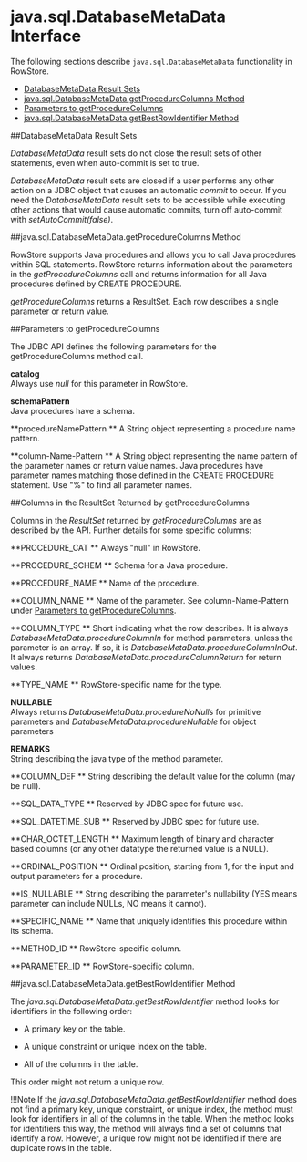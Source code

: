 # java.sql.DatabaseMetaData Interface

<a id="java-sql-databasemetadata__section_1B3CCBB2590346FAA2D4CF84BDA9A13D">The following sections describe <code class="ph tt">java.sql.DatabaseMetaData</code> functionality in RowStore.</a>
-   <a href="java-sql-databasemetadata.html#java-sql-databasemetadata__section_C813D9A7C9044BB1A540B35CDA6F3517" class="xref">DatabaseMetaData Result Sets</a>
-   <a href="java-sql-databasemetadata.html#java-sql-databasemetadata__section_51DDFA8B7026432788B8F76FE9AC6D06" class="xref">java.sql.DatabaseMetaData.getProcedureColumns Method</a>
-   <a href="java-sql-databasemetadata.html#java-sql-databasemetadata__section_87386A01281B43469BC0012704BE1105" class="xref">Parameters to getProcedureColumns</a>
-   <a href="java-sql-databasemetadata.html#java-sql-databasemetadata__section_F9F0D4197E944136B1996DEC342CCD21" class="xref">java.sql.DatabaseMetaData.getBestRowIdentifier Method</a>

<a id="java-sql-databasemetadata__section_C813D9A7C9044BB1A540B35CDA6F3517"></a>

##DatabaseMetaData Result Sets

*DatabaseMetaData* result sets do not close the result sets of other statements, even when auto-commit is set to true.

*DatabaseMetaData* result sets are closed if a user performs any other action on a JDBC object that causes an automatic *commit* to occur. If you need the *DatabaseMetaData* result sets to be accessible while executing other actions that would cause automatic commits, turn off auto-commit with *setAutoCommit(false)*.

<a id="java-sql-databasemetadata__section_51DDFA8B7026432788B8F76FE9AC6D06"></a>

##java.sql.DatabaseMetaData.getProcedureColumns Method

RowStore supports Java procedures and allows you to call Java procedures within SQL statements. RowStore returns information about the parameters in the *getProcedureColumns* call and returns information for all Java procedures defined by CREATE PROCEDURE.

*getProcedureColumns* returns a ResultSet. Each row describes a single parameter or return value.

<a id="java-sql-databasemetadata__section_87386A01281B43469BC0012704BE1105"></a>

##Parameters to getProcedureColumns

The JDBC API defines the following parameters for the getProcedureColumns method call.

**catalog**   
Always use *null* for this parameter in RowStore.

**schemaPattern**   
Java procedures have a schema.

**procedureNamePattern   **
A String object representing a procedure name pattern.

**column-Name-Pattern   **
A String object representing the name pattern of the parameter names or return value names. Java procedures have parameter names matching those defined in the CREATE PROCEDURE statement. Use "%" to find all parameter names.

<a id="java-sql-databasemetadata__section_C9699F70A52244F68111446F186AFE81"></a>

##Columns in the ResultSet Returned by getProcedureColumns

Columns in the *ResultSet* returned by *getProcedureColumns* are as described by the API. Further details for some specific columns:

**PROCEDURE\_CAT   **
Always "null" in RowStore.

**PROCEDURE\_SCHEM   **
Schema for a Java procedure.

**PROCEDURE\_NAME **
Name of the procedure.

**COLUMN\_NAME   **
Name of the parameter. See column-Name-Pattern under <a href="java-sql-databasemetadata.html#java-sql-databasemetadata__section_87386A01281B43469BC0012704BE1105" class="xref">Parameters to getProcedureColumns</a>.

**COLUMN\_TYPE   **
Short indicating what the row describes. It is always *DatabaseMetaData.procedureColumnIn* for method parameters, unless the parameter is an array. If so, it is *DatabaseMetaData.procedureColumnInOut*. It always returns *DatabaseMetaData.procedureColumnReturn* for return values.

**TYPE\_NAME   **
RowStore-specific name for the type.

**NULLABLE**   
Always returns *DatabaseMetaData.procedureNoNulls* for primitive parameters and *DatabaseMetaData.procedureNullable* for object parameters

**REMARKS**   
String describing the java type of the method parameter.

**COLUMN\_DEF   **
String describing the default value for the column (may be null).

**SQL\_DATA\_TYPE   **
Reserved by JDBC spec for future use.

**SQL\_DATETIME\_SUB   **
Reserved by JDBC spec for future use.

**CHAR\_OCTET\_LENGTH   **
Maximum length of binary and character based columns (or any other datatype the returned value is a NULL).

**ORDINAL\_POSITION   **
Ordinal position, starting from 1, for the input and output parameters for a procedure.

**IS\_NULLABLE   **
String describing the parameter's nullability (YES means parameter can include NULLs, NO means it cannot).

**SPECIFIC\_NAME   **
Name that uniquely identifies this procedure within its schema.

**METHOD\_ID   **
RowStore-specific column.

**PARAMETER\_ID   **
RowStore-specific column.

<a id="java-sql-databasemetadata__section_F9F0D4197E944136B1996DEC342CCD21"></a>

##java.sql.DatabaseMetaData.getBestRowIdentifier Method

The *java.sql.DatabaseMetaData.getBestRowIdentifier* method looks for identifiers in the following order:

-   A primary key on the table.

-   A unique constraint or unique index on the table.

-   All of the columns in the table.

This order might not return a unique row.

!!!Note
If the *java.sql.DatabaseMetaData.getBestRowIdentifier* method does not find a primary key, unique constraint, or unique index, the method must look for identifiers in all of the columns in the table. When the method looks for identifiers this way, the method will always find a set of columns that identify a row. However, a unique row might not be identified if there are duplicate rows in the table.
